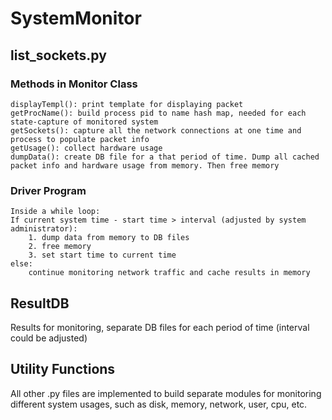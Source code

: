 # SystemMonitor

## list_sockets.py

### Methods in Monitor Class


	displayTempl(): print template for displaying packet
	getProcName(): build process pid to name hash map, needed for each state-capture of monitored system
	getSockets(): capture all the network connections at one time and process to populate packet info
	getUsage(): collect hardware usage
	dumpData(): create DB file for a that period of time. Dump all cached packet info and hardware usage from memory. Then free memory

### Driver Program


	Inside a while loop:
	If current system time - start time > interval (adjusted by system administrator):
		1. dump data from memory to DB files
		2. free memory
		3. set start time to current time
	else:
		continue monitoring network traffic and cache results in memory

## ResultDB
Results for monitoring, separate DB files for each period of time (interval could be adjusted)

## Utility Functions
All other .py files are implemented to build separate modules for monitoring different system usages, such as disk, memory, network, user, cpu, etc.

